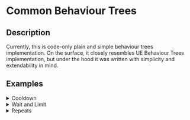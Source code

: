 # Common Behaviour Trees

## Description

Currently, this is code-only plain and simple behaviour trees implementation.
On the surface, it closely resembles UE Behaviour Trees implementation, but under the hood it was written with simplicity and extendability in mind.

## Examples

<details>
<summary>Cooldown</summary>
<p>
Cooldown example. A tree that changes _color field to a random of three options between cooldowns.
```cs
return new BT_TreeNode()
{
	Task = new BT_RandomNode()
	{
		Conditional = new BT_Cooldown(2.0f),
		Tasks = new BT_ITask[]
		{
			new BT_DelegateTask() { OnStartAction = delegate { _color = Color.red; } },
			new BT_DelegateTask() { OnStartAction = delegate { _color = Color.green; } },
			new BT_DelegateTask() { OnStartAction = delegate { _color = Color.blue; } },
		}
	}
};
```
</p>
</details>

<details>
<summary>Wait and Limit</summary>
<p>
Wait and Limit example. A tree that changes _color field sequentially between three values each second and halts midway last awaiter.
```cs
return new BT_TreeNode()
{
	Task = new BT_SequenceNode()
	{
		Conditional = new BT_Limit(2.5f),
		Tasks = new BT_ITask[]
		{
			new BT_DelegateTask() { OnStartAction = delegate { _color = Color.red; } },
			new BT_Wait(1.0f),
			new BT_DelegateTask() { OnStartAction = delegate { _color = Color.green; } },
			new BT_Wait(1.0f),
			new BT_DelegateTask() { OnStartAction = delegate { _color = Color.blue; } },
			new BT_Wait(1.0f),
		}
	}
};
```
</p>
</details>

<details>
<summary>Repeats</summary>
<p>
Repeats example. A tree that does in sequence:
1. Changes _color field to a random of three options each frame for 3 seconds.
2. Changes _color field sequentially between three values each second 2 times
3. Changes _color field to a random of three options each frame for 120 frames.
```cs
return new BT_TreeNode()
{
	Task = new BT_SequenceNode()
	{
		Tasks = new BT_ITask[]
		{
			new BT_RandomNode()
			{
				Tasks = new BT_ITask[]
				{
					new BT_DelegateTask() { OnStartAction = delegate { _color = Color.red; } },
					new BT_DelegateTask() { OnStartAction = delegate { _color = Color.green; } },
					new BT_DelegateTask() { OnStartAction = delegate { _color = Color.blue; } },
				},
				Decorator = new BT_RepeatFor(3.0f)
			},
			new BT_SequenceNode()
			{
				Tasks = new BT_ITask[]
				{
					new BT_DelegateTask() { OnStartAction = delegate { _color = Color.red; } },
					new BT_Wait(1.0f),
					new BT_DelegateTask() { OnStartAction = delegate { _color = Color.green; } },
					new BT_Wait(1.0f),
					new BT_DelegateTask() { OnStartAction = delegate { _color = Color.blue; } },
					new BT_Wait(1.0f),
				},
				Decorator = new BT_Repeat(2)
			},
			new BT_RandomNode()
			{
				Tasks = new BT_ITask[]
				{
					new BT_DelegateTask() { OnStartAction = delegate { _color = Color.red; } },
					new BT_DelegateTask() { OnStartAction = delegate { _color = Color.green; } },
					new BT_DelegateTask() { OnStartAction = delegate { _color = Color.blue; } },
				},
				Decorator = new BT_RepeatForFrames(120)
			},
		}
	}
};
```
</p>
</details>
